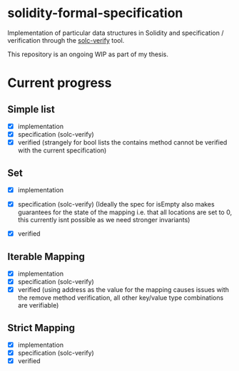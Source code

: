 
# solidity-formal-specification
Implementation of particular data structures in Solidity and specification / verification through the [solc-verify](https://github.com/SRI-CSL/solidity) tool.

This repository is an ongoing WIP as part of my thesis.

# Current progress

## Simple list
  - [x] implementation
  - [x] specification (solc-verify)
  - [x] verified (strangely for bool lists the contains method cannot be verified with the current specification)
   
## Set
  - [x] implementation
  - [x] specification (solc-verify) (Ideally the spec for isEmpty also makes guarantees for the state of the mapping i.e. that all locations are set to 0, this currently isnt possible as we need stronger invariants)
  - [x] verified 
        
   
## Iterable Mapping
  - [x] implementation
  - [x] specification (solc-verify)
  - [x] verified (using address as the value for the mapping causes issues with the remove method verification, all other key/value type combinations are verifiable)

## Strict Mapping
  - [x] implementation
  - [x] specification (solc-verify)
  - [x] verified
